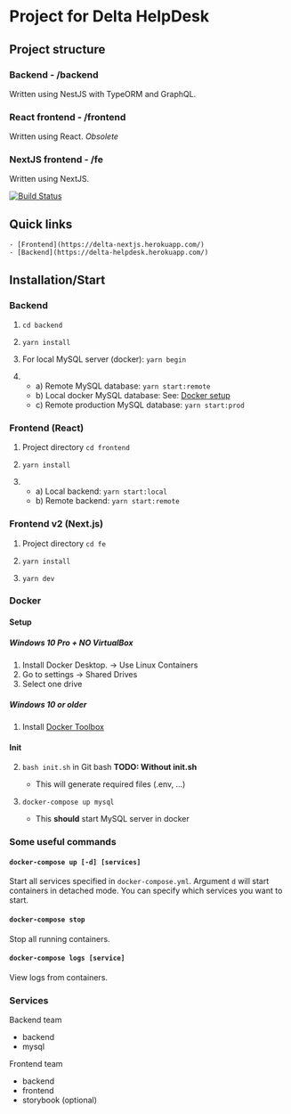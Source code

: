 # Project for Delta HelpDesk
## Project structure
### Backend - /backend
Written using NestJS with TypeORM and GraphQL.
### React frontend - /frontend
Written using React. *Obsolete*
### NextJS frontend - /fe
Written using NextJS.

[![Build Status](https://helpdesk.semaphoreci.com/badges/helpdesk/branches/dev.svg)](https://helpdesk.semaphoreci.com/projects/helpdesk)

## Quick links

    - [Frontend](https://delta-nextjs.herokuapp.com/)
    - [Backend](https://delta-helpdesk.herokuapp.com/)

## Installation/Start

### Backend

1. `cd backend`

2. `yarn install`

3. For local MySQL server (docker): `yarn begin`

4. 
   - a) Remote MySQL database: `yarn start:remote`
   - b) Local docker MySQL database: See: [Docker setup](#Docker)
   - c) Remote production MySQL database: `yarn start:prod`

### Frontend (React)

1. Project directory `cd frontend`

2. `yarn install`

3. 
   - a) Local backend: `yarn start:local`
   - b) Remote backend: `yarn start:remote`
  
 
### Frontend v2 (Next.js)

1. Project directory `cd fe`

2. `yarn install`

3. `yarn dev`


### Docker

#### Setup

##### Windows 10 Pro + NO VirtualBox
1. Install Docker Desktop. -> Use Linux Containers
2. Go to settings -> Shared Drives
3. Select one drive

##### Windows 10 or older
1. Install [Docker Toolbox](https://github.com/docker/toolbox/releases)


#### Init

2. `bash init.sh` in Git bash **TODO: Without init.sh**
   - This will generate required files (.env, ...)


3. `docker-compose up mysql`
    - This **should** start MySQL server in docker

### Some useful commands
#### `docker-compose up [-d] [services]`
Start all services specified in `docker-compose.yml`. Argument `d` will start containers in detached mode. You can specify which services you want to start.
#### `docker-compose stop`
Stop all running containers.
#### `docker-compose logs [service]`
View logs from containers.

### Services
Backend team
- backend
- mysql

Frontend team
- backend
- frontend
- storybook (optional)

